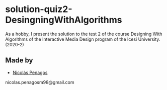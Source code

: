 ﻿# solution-quiz2-DesingningWithAlgorithms
As a hobby, I present the solution to the test 2 of the course Designing With Algorithms of the Interactive Media Design program of the Icesi University. (2020-2)

## Made by
  <ul>
  <li><div><a href="https://github.com/nicolaspenagos" title="Nicolas Penagos">Nicolás Penagos</a>   </div></li>
  </ul> 
  nicolas.penagosm98@gmail.com

